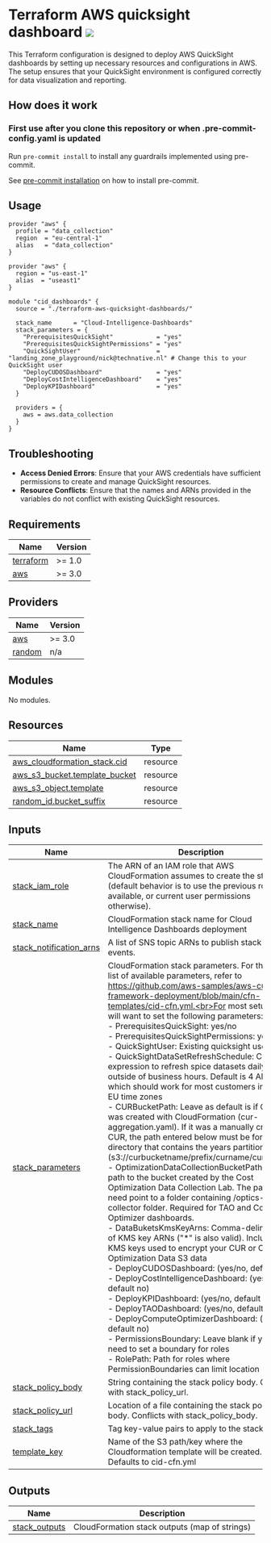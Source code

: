 # Terraform AWS quicksight dashboard ![](https://img.shields.io/github/actions/workflow/status/wearetechnative/terraform-aws-quicksight-dashboard/tflint.yaml?style=plastic)

<!-- SHIELDS -->

This Terraform configuration is designed to deploy AWS QuickSight dashboards by setting up necessary resources and configurations in AWS. The setup ensures that your QuickSight environment is configured correctly for data visualization and reporting.

## How does it work

### First use after you clone this repository or when .pre-commit-config.yaml is updated

Run `pre-commit install` to install any guardrails implemented using pre-commit.

See [pre-commit installation](https://pre-commit.com/#install) on how to install pre-commit.

## Usage
```hcl
provider "aws" {
  profile = "data_collection"
  region  = "eu-central-1"
  alias   = "data_collection"
}

provider "aws" {
  region = "us-east-1"
  alias  = "useast1"
}

module "cid_dashboards" {
  source = "./terraform-aws-quicksight-dashboards/"

  stack_name      = "Cloud-Intelligence-Dashboards"
  stack_parameters = {
    "PrerequisitesQuickSight"            = "yes"
    "PrerequisitesQuickSightPermissions" = "yes"
    "QuickSightUser"                     = "landing_zone_playground/nick@technative.nl" # Change this to your QuickSight user
    "DeployCUDOSDashboard"               = "yes"
    "DeployCostIntelligenceDashboard"    = "yes"
    "DeployKPIDashboard"                 = "yes"
  }

  providers = {
    aws = aws.data_collection
  }
}
```
## Troubleshooting

- **Access Denied Errors**: Ensure that your AWS credentials have sufficient permissions to create and manage QuickSight resources.
- **Resource Conflicts**: Ensure that the names and ARNs provided in the variables do not conflict with existing QuickSight resources.

<!-- BEGIN_TF_DOCS -->
## Requirements

| Name | Version |
|------|---------|
| <a name="requirement_terraform"></a> [terraform](#requirement\_terraform) | >= 1.0 |
| <a name="requirement_aws"></a> [aws](#requirement\_aws) | >= 3.0 |

## Providers

| Name | Version |
|------|---------|
| <a name="provider_aws"></a> [aws](#provider\_aws) | >= 3.0 |
| <a name="provider_random"></a> [random](#provider\_random) | n/a |

## Modules

No modules.

## Resources

| Name | Type |
|------|------|
| [aws_cloudformation_stack.cid](https://registry.terraform.io/providers/hashicorp/aws/latest/docs/resources/cloudformation_stack) | resource |
| [aws_s3_bucket.template_bucket](https://registry.terraform.io/providers/hashicorp/aws/latest/docs/resources/s3_bucket) | resource |
| [aws_s3_object.template](https://registry.terraform.io/providers/hashicorp/aws/latest/docs/resources/s3_object) | resource |
| [random_id.bucket_suffix](https://registry.terraform.io/providers/hashicorp/random/latest/docs/resources/id) | resource |

## Inputs

| Name | Description | Type | Default | Required |
|------|-------------|------|---------|:--------:|
| <a name="input_stack_iam_role"></a> [stack\_iam\_role](#input\_stack\_iam\_role) | The ARN of an IAM role that AWS CloudFormation assumes to create the stack (default behavior is to use the previous role if available, or current user permissions otherwise). | `string` | `null` | no |
| <a name="input_stack_name"></a> [stack\_name](#input\_stack\_name) | CloudFormation stack name for Cloud Intelligence Dashboards deployment | `string` | n/a | yes |
| <a name="input_stack_notification_arns"></a> [stack\_notification\_arns](#input\_stack\_notification\_arns) | A list of SNS topic ARNs to publish stack related events. | `list(string)` | `[]` | no |
| <a name="input_stack_parameters"></a> [stack\_parameters](#input\_stack\_parameters) | CloudFormation stack parameters. For the full list of available parameters, refer to<br>https://github.com/aws-samples/aws-cudos-framework-deployment/blob/main/cfn-templates/cid-cfn.yml.<br>For most setups, you will want to set the following parameters:<br>  - PrerequisitesQuickSight: yes/no<br>  - PrerequisitesQuickSightPermissions: yes/no<br>  - QuickSightUser: Existing quicksight user<br>  - QuickSightDataSetRefreshSchedule: Cron expression to refresh spice datasets daily outside of business hours. Default is 4 AM UTC, which should work for most customers in US and EU time zones<br>  - CURBucketPath: Leave as default is if CUR was created with CloudFormation (cur-aggregation.yaml). If it was a manually created CUR, the path entered below must be for the directory that contains the years partition (s3://curbucketname/prefix/curname/curname/).<br>  - OptimizationDataCollectionBucketPath: The S3 path to the bucket created by the Cost Optimization Data Collection Lab. The path will need point to a folder containing /optics-data-collector folder. Required for TAO and Compute Optimizer dashboards.<br>  - DataBuketsKmsKeyArns: Comma-delimited list of KMS key ARNs ("*" is also valid). Include any KMS keys used to encrypt your CUR or Cost Optimization Data S3 data<br>  - DeployCUDOSDashboard: (yes/no, default no)<br>  - DeployCostIntelligenceDashboard: (yes/no, default no)<br>  - DeployKPIDashboard: (yes/no, default no)<br>  - DeployTAODashboard: (yes/no, default no)<br>  - DeployComputeOptimizerDashboard: (yes/no, default no)<br>  - PermissionsBoundary: Leave blank if you don't need to set a boundary for roles<br>  - RolePath: Path for roles where PermissionBoundaries can limit location | `map(string)` | n/a | yes |
| <a name="input_stack_policy_body"></a> [stack\_policy\_body](#input\_stack\_policy\_body) | String containing the stack policy body. Conflicts with stack\_policy\_url. | `string` | `null` | no |
| <a name="input_stack_policy_url"></a> [stack\_policy\_url](#input\_stack\_policy\_url) | Location of a file containing the stack policy body. Conflicts with stack\_policy\_body. | `string` | `null` | no |
| <a name="input_stack_tags"></a> [stack\_tags](#input\_stack\_tags) | Tag key-value pairs to apply to the stack | `map(string)` | `null` | no |
| <a name="input_template_key"></a> [template\_key](#input\_template\_key) | Name of the S3 path/key where the Cloudformation template will be created. Defaults to cid-cfn.yml | `string` | `"cid-cfn.yml"` | no |

## Outputs

| Name | Description |
|------|-------------|
| <a name="output_stack_outputs"></a> [stack\_outputs](#output\_stack\_outputs) | CloudFormation stack outputs (map of strings) |
<!-- END_TF_DOCS -->
